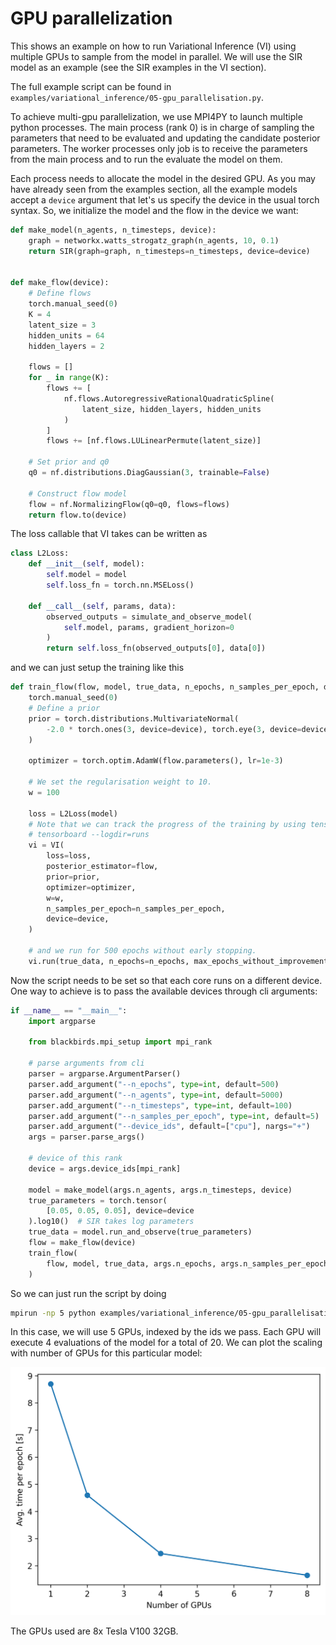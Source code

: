 # GPU parallelization

This shows an example on how to run Variational Inference (VI) using multiple GPUs to sample from the model in parallel. We will use the SIR model as an example (see the SIR examples in the VI section).

The full example script can be found in `examples/variational_inference/05-gpu_parallelisation.py`.

To achieve multi-gpu parallelization, we use MPI4PY to launch multiple python processes. The main process (rank 0) is in charge of sampling the parameters that need to be evaluated and updating the candidate posterior parameters. The worker processes only job is to receive the parameters from the main process and to run the evaluate the model on them.

Each process needs to allocate the model in the desired GPU. As you may have already seen from the examples section, all the example models accept a `device` argument that let's us specify the device in the usual torch syntax. So, we initialize the model and the flow in the device we want:

```python
def make_model(n_agents, n_timesteps, device):
    graph = networkx.watts_strogatz_graph(n_agents, 10, 0.1)
    return SIR(graph=graph, n_timesteps=n_timesteps, device=device)


def make_flow(device):
    # Define flows
    torch.manual_seed(0)
    K = 4
    latent_size = 3
    hidden_units = 64
    hidden_layers = 2

    flows = []
    for _ in range(K):
        flows += [
            nf.flows.AutoregressiveRationalQuadraticSpline(
                latent_size, hidden_layers, hidden_units
            )
        ]
        flows += [nf.flows.LULinearPermute(latent_size)]

    # Set prior and q0
    q0 = nf.distributions.DiagGaussian(3, trainable=False)

    # Construct flow model
    flow = nf.NormalizingFlow(q0=q0, flows=flows)
    return flow.to(device)
```

The loss callable that VI takes can be written as

```python
class L2Loss:
    def __init__(self, model):
        self.model = model
        self.loss_fn = torch.nn.MSELoss()

    def __call__(self, params, data):
        observed_outputs = simulate_and_observe_model(
            self.model, params, gradient_horizon=0
        )
        return self.loss_fn(observed_outputs[0], data[0])
```

and we can just setup the training like this

```python
def train_flow(flow, model, true_data, n_epochs, n_samples_per_epoch, device):
    torch.manual_seed(0)
    # Define a prior
    prior = torch.distributions.MultivariateNormal(
        -2.0 * torch.ones(3, device=device), torch.eye(3, device=device)
    )

    optimizer = torch.optim.AdamW(flow.parameters(), lr=1e-3)

    # We set the regularisation weight to 10.
    w = 100

    loss = L2Loss(model)
    # Note that we can track the progress of the training by using tensorboard.
    # tensorboard --logdir=runs
    vi = VI(
        loss=loss,
        posterior_estimator=flow,
        prior=prior,
        optimizer=optimizer,
        w=w,
        n_samples_per_epoch=n_samples_per_epoch,
        device=device,
    )

    # and we run for 500 epochs without early stopping.
    vi.run(true_data, n_epochs=n_epochs, max_epochs_without_improvement=np.inf)
```

Now the script needs to be set so that each core runs on a different device. One way to achieve is to pass the available devices through cli arguments:

```python
if __name__ == "__main__":
    import argparse

    from blackbirds.mpi_setup import mpi_rank

    # parse arguments from cli
    parser = argparse.ArgumentParser()
    parser.add_argument("--n_epochs", type=int, default=500)
    parser.add_argument("--n_agents", type=int, default=5000)
    parser.add_argument("--n_timesteps", type=int, default=100)
    parser.add_argument("--n_samples_per_epoch", type=int, default=5)
    parser.add_argument("--device_ids", default=["cpu"], nargs="+")
    args = parser.parse_args()

    # device of this rank
    device = args.device_ids[mpi_rank]

    model = make_model(args.n_agents, args.n_timesteps, device)
    true_parameters = torch.tensor(
        [0.05, 0.05, 0.05], device=device
    ).log10()  # SIR takes log parameters
    true_data = model.run_and_observe(true_parameters)
    flow = make_flow(device)
    train_flow(
        flow, model, true_data, args.n_epochs, args.n_samples_per_epoch, device=device
    )
```

So we can just run the script by doing

```bash
mpirun -np 5 python examples/variational_inference/05-gpu_parallelisation.py --device_ids cuda:0 cuda:1 cuda:2 cuda:3 cuda:4 --n_samples_per_epoch 20
```

In this case, we will use 5 GPUs, indexed by the ids we pass. Each GPU will execute 4 evaluations of the model for a total of 20. We can plot the scaling with number of GPUs for this particular model:

![](./gpu_scaling.png)

The GPUs used are 8x Tesla V100 32GB.